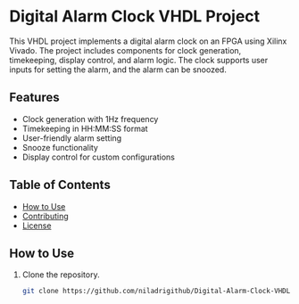 # Digital Alarm Clock VHDL Project

This VHDL project implements a digital alarm clock on an FPGA using Xilinx Vivado. The project includes components for clock generation, timekeeping, display control, and alarm logic. The clock supports user inputs for setting the alarm, and the alarm can be snoozed.

## Features

- Clock generation with 1Hz frequency
- Timekeeping in HH:MM:SS format
- User-friendly alarm setting
- Snooze functionality
- Display control for custom configurations

## Table of Contents

- [How to Use](#how-to-use)
- [Contributing](#contributing)
- [License](#license)

## How to Use

1. Clone the repository.
   ```bash
   git clone https://github.com/niladrigithub/Digital-Alarm-Clock-VHDL.git
